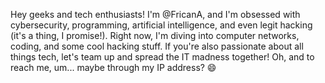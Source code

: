 Hey geeks and tech enthusiasts! I'm @FricanA, and I'm obsessed with cybersecurity, programming, artificial intelligence, and even legit hacking (it's a thing, I promise!). Right now, I'm diving into computer networks, coding, and some cool hacking stuff. If you're also passionate about all things tech, let's team up and spread the IT madness together! Oh, and to reach me, um... maybe through my IP address? 😄

<!---
FricanA/FricanA is a ✨ special ✨ repository because its `README.md` (this file) appears on your GitHub profile.
You can click the Preview link to take a look at your changes.
--->

